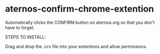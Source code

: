 # aternos-confirm-chrome-extention
Automatically clicks the CONFIRM button on aternos.org so that you don't have to forget.


STEPS TO INSTALL:

Drag and drop the .crx file into your extentions and allow permissions.
